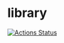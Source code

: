 # library

 [![Actions Status](https://github.com/beet-aizu/library/workflows/verify/badge.svg)](https://github.com/beet-aizu/library/actions)
